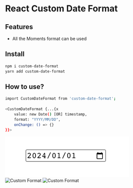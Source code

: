 # React Custom Date Format

## Features
- All the Moments format can be used

## Install
```sh
npm i custom-date-format
yarn add custom-date-format
```
## How to use?
```sh
import CustomDateFormat from 'custom-date-format';

<CustomDateFormat {...{x
    value: new Date() [OR] timestamp, 
    format: "YYYY/MM/DD", 
    onChange: () => {}
}}>
```

![Custom Format](/assets/1.png?raw=true "Custom Format")
![Custom Format](/2.png?raw=true "Custom Format")
![Custom Format](/3.png?raw=true "Date picker")